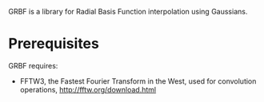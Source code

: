 GRBF is a library for Radial Basis Function interpolation using
Gaussians.

# Prerequisites

GRBF requires:
- FFTW3, the Fastest Fourier Transform in the West, used for
  convolution operations, http://fftw.org/download.html
  

